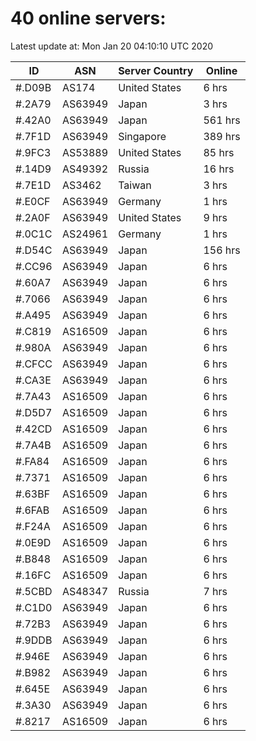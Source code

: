 # 40 online servers:

Latest update at: Mon Jan 20 04:10:10 UTC 2020

| ID | ASN | Server Country | Online |
| -- | --- | -------------- | ------ |
| #.D09B | AS174 | United States | 6 hrs |
| #.2A79 | AS63949 | Japan | 3 hrs |
| #.42A0 | AS63949 | Japan | 561 hrs |
| #.7F1D | AS63949 | Singapore | 389 hrs |
| #.9FC3 | AS53889 | United States | 85 hrs |
| #.14D9 | AS49392 | Russia | 16 hrs |
| #.7E1D | AS3462 | Taiwan | 3 hrs |
| #.E0CF | AS63949 | Germany | 1 hrs |
| #.2A0F | AS63949 | United States | 9 hrs |
| #.0C1C | AS24961 | Germany | 1 hrs |
| #.D54C | AS63949 | Japan | 156 hrs |
| #.CC96 | AS63949 | Japan | 6 hrs |
| #.60A7 | AS63949 | Japan | 6 hrs |
| #.7066 | AS63949 | Japan | 6 hrs |
| #.A495 | AS63949 | Japan | 6 hrs |
| #.C819 | AS16509 | Japan | 6 hrs |
| #.980A | AS63949 | Japan | 6 hrs |
| #.CFCC | AS63949 | Japan | 6 hrs |
| #.CA3E | AS63949 | Japan | 6 hrs |
| #.7A43 | AS16509 | Japan | 6 hrs |
| #.D5D7 | AS16509 | Japan | 6 hrs |
| #.42CD | AS16509 | Japan | 6 hrs |
| #.7A4B | AS16509 | Japan | 6 hrs |
| #.FA84 | AS16509 | Japan | 6 hrs |
| #.7371 | AS16509 | Japan | 6 hrs |
| #.63BF | AS16509 | Japan | 6 hrs |
| #.6FAB | AS16509 | Japan | 6 hrs |
| #.F24A | AS16509 | Japan | 6 hrs |
| #.0E9D | AS16509 | Japan | 6 hrs |
| #.B848 | AS16509 | Japan | 6 hrs |
| #.16FC | AS16509 | Japan | 6 hrs |
| #.5CBD | AS48347 | Russia | 7 hrs |
| #.C1D0 | AS63949 | Japan | 6 hrs |
| #.72B3 | AS63949 | Japan | 6 hrs |
| #.9DDB | AS63949 | Japan | 6 hrs |
| #.946E | AS63949 | Japan | 6 hrs |
| #.B982 | AS63949 | Japan | 6 hrs |
| #.645E | AS63949 | Japan | 6 hrs |
| #.3A30 | AS63949 | Japan | 6 hrs |
| #.8217 | AS16509 | Japan | 6 hrs |

